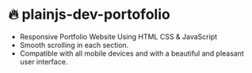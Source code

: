 # 🔥 plainjs-dev-portofolio

- Responsive Portfolio Website Using HTML CSS & JavaScript
- Smooth scrolling in each section.
- Compatible with all mobile devices and with a beautiful and pleasant user interface.
